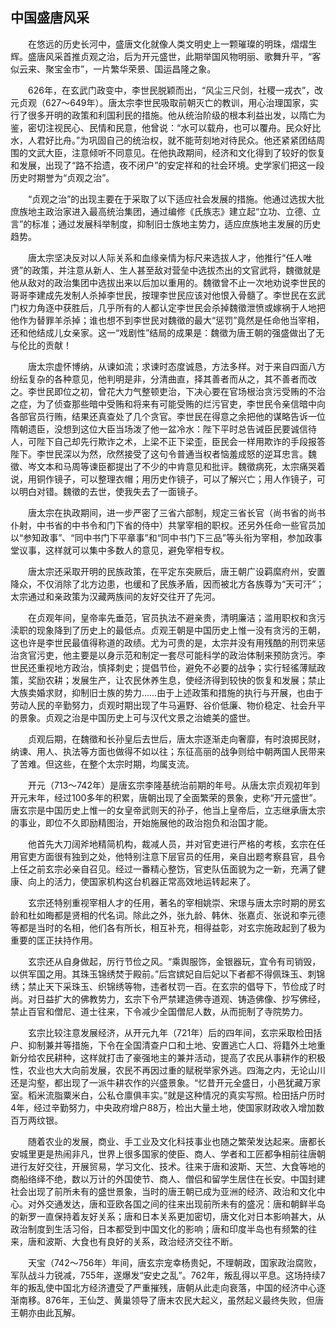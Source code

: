 ## 中国盛唐风采

　　在悠远的历史长河中，盛唐文化就像人类文明史上一颗璀璨的明珠，熠熠生辉。盛唐风采首推贞观之治，后为开元盛世，此期举国风物明丽、歌舞升平，“客似云来、聚宝金市”，一片繁华荣景、国运昌隆之象。

　　626年，在玄武门政变中，李世民脱颖而出，“风尘三尺剑，社稷一戎衣”，改元贞观（627～649年）。唐太宗李世民吸取前朝灭亡的教训，用心治理国家，实行了很多开明的政策和利国利民的措施。他从统治阶级的根本利益出发，以隋亡为鉴，密切注视民心、民情和民意，他曾说：“水可以载舟，也可以覆舟。民众好比水，人君好比舟。”为巩固自己的统治权，就不能苛刻地对待民众。他还紧紧团结周围的文武大臣，注意倾听不同意见。在他执政期间，经济和文化得到了较好的恢复和发展，出现了“路不拾遗，夜不闭户”的安定祥和的社会环境。史学家们把这一段历史时期誉为“贞观之治”。

　　“贞观之治”的出现主要在于采取了以下适应社会发展的措施。他通过选拔大批庶族地主政治家进入最高统治集团，通过编修《氏族志》建立起“立功、立德、立言”的标准；通过发展科举制度，抑制旧士族地主势力，适应庶族地主发展的历史趋势。

　　唐太宗坚决反对以人际关系和血缘亲情为标尺来选拔人才，他推行“任人唯贤”的政策，并注意从新人、生人甚至敌对营垒中选拔杰出的文官武将，魏徵就是他从敌对的政治集团中选拔出来以后加以重用的。魏徵曾不止一次地劝说李世民的哥哥李建成先发制人杀掉李世民，按理李世民应该对他恨入骨髓了。李世民在玄武门权力角逐中获胜后，几乎所有的人都认定李世民会杀掉魏徵泄愤或嫁祸于人地把他作为替罪羊杀掉；谁也想不到李世民对魏徵的最大“惩罚”竟然是任命他当宰相，还和他结成儿女亲家。这一“戏剧性”结局的成果是：魏徵为唐王朝的强盛做出了无与伦比的贡献！

　　唐太宗虚怀博纳，从谏如流；求谏时态度诚恳，方法多样。对于来自四面八方纷纭复杂的各种意见，他判明是非，分清曲直，择其善者而从之，其不善者而改之。李世民即位之初，曾花大力气整顿吏治，下决心要在官场根治贪污受贿的不治之症，为了侦查那些暗中受贿和将来有可能受贿的烂污官吏，李世民令亲信暗中向各部官员行贿，结果还真查处了几个贪官。李世民在得意之余把他的谋略告诉一位隋朝遗臣，没想到这位大臣当场泼了他一盆冷水：陛下平时总告诫臣民要诚信待人，可陛下自己却先行欺诈之术，上梁不正下梁歪，臣民会一样用欺诈的手段报答陛下。李世民深以为然，欣然接受了这句令普通当权者恼羞成怒的逆耳忠言。魏徵、岑文本和马周等谏臣都提出了不少的中肯意见和批评。魏徵病死，太宗痛哭着说，用铜作镜子，可以整理衣帽；用历史作镜子，可以了解兴亡；用人作镜子，可以明白对错。魏徵的去世，使我失去了一面镜子。

　　唐太宗在执政期间，进一步严密了三省六部制，规定三省长官（尚书省的尚书仆射，中书省的中书令和门下省的侍中）共掌宰相的职权。还另外任命一些官员加以“参知政事”、“同中书门下平章事”和“同中书门下三品”等头衔为宰相，参加政事堂议事，这样就可以集中多数人的意见，避免宰相专权。

　　唐太宗还采取开明的民族政策，在平定东突厥后，唐王朝广设羁縻府州，安置降众，不仅消除了北方边患，也缓和了民族矛盾，因而被北方各族尊为“天可汗”；太宗通过和亲政策为汉藏两族间的友好交往开了先河。

　　在贞观年间，皇帝率先垂范，官员执法不避亲贵，清明廉洁；滥用职权和贪污渎职的现象降到了历史上的最低点。贞观王朝是中国历史上惟一没有贪污的王朝，这也许是李世民最值得称道的政绩。尤为可贵的是，太宗并没有用残酷的刑罚来惩治贪官污吏，他主要是以身示范和制定一套尽可能科学的政治体制来预防贪污。李世民还重视地方政治，慎择刺史；提倡节俭，避免不必要的战争；实行轻徭薄赋政策，奖励农耕；发展生产，让农民休养生息，使经济得到较快的恢复和发展；禁止大族卖婚求财，抑制旧士族的势力……由于上述政策和措施的执行与开展，也由于劳动人民的辛勤努力，贞观时期出现了牛马遍野、谷价低廉、物价稳定、社会升平的景象。贞观之治是中国历史上可与汉代文景之治媲美的盛世。

　　贞观后期，在魏徵和长孙皇后去世后，唐太宗逐渐走向奢靡，有时浪掷民财，纳谏、用人、执法等方面也做得不如以往；东征高丽的战争则给中朝两国人民带来了苦难。但这些，在整个太宗时期，均属支流。

　　开元（713～742年）是唐玄宗李隆基统治前期的年号。从唐太宗贞观初年到开元末年，经过100多年的积累，唐朝出现了全面繁荣的景象，史称“开元盛世”。唐玄宗是中国历史上惟一的女皇帝武则天的孙子，他当上皇帝后，立志继承唐太宗的事业，即位不久即励精图治，开始施展他的政治抱负和治国才能。

　　他首先大刀阔斧地精简机构，裁减人员，并对官吏进行严格的考核，玄宗在任用官吏方面很有独到之处，他特别注意下层官员的任用，亲自出题考察县官，县令上任之前玄宗必亲自召见。经过一番精心整饬，官吏队伍面貌为之一新，充满了健康、向上的活力，使国家机构这台机器正常高效地运转起来了。

　　玄宗还特别重视宰相人才的任用，著名的宰相姚崇、宋璟与唐太宗时期的房玄龄和杜如晦都是贤相的代名词。除此之外，张九龄、韩休、张嘉贞、张说和李元德等都是当时的名相，他们各有所长，相互补充，相得益彰，对玄宗施政起到了极为重要的匡正扶持作用。

　　玄宗还从自身做起，厉行节俭之风。“乘舆服饰，金银器玩，宜令有司销毁，以供军国之用。其珠玉锦绣焚于殿前。”后宫嫔妃自后妃以下者都不得佩珠玉、刺锦绣；禁止天下采珠玉、织锦绣等物，违者杖罚一百。在玄宗的倡导下，节俭成了时尚。对日益扩大的佛教势力，玄宗下令严禁建造佛寺道观、铸造佛像、抄写佛经，禁止百官和僧尼、道士往来，下令减少全国僧尼人数，从而扼制了寺院势力。

　　玄宗比较注意发展经济，从开元九年（721年）后的四年间，玄宗采取检田括户、抑制兼并等措施，下令在全国清查户口和土地、安置逃亡人口、将籍外土地重新分给农民耕种，这样就打击了豪强地主的兼并活动，提高了农民从事耕作的积极性，农业也大大向前发展，农民不再因过重的赋税举家外逃。四海之内，无论山川还是沟壑，都出现了一派牛耕农作的兴盛景象。“忆昔开元全盛日，小邑犹藏万家室。稻米流脂粟米白，公私仓廪俱丰实。”就是这种情况的真实写照。检田括户历时4年，经过辛勤努力，中央政府增户88万，检出大量土地，使国家财政收入增加数百万两纹银。

　　随着农业的发展，商业、手工业及文化科技事业也随之繁荣发达起来。唐都长安城里更是热闹非凡，世界上很多国家的使臣、商人、学者和工匠都争相前往唐朝进行友好交往，开展贸易，学习文化、技术。往来于唐和波斯、天竺、大食等地的商船络绎不绝，数以万计的外国使节、商人、僧侣和留学生居住在长安。中国封建社会出现了前所未有的盛世景象，当时的唐王朝已成为亚洲的经济、政治和文化中心。对外交通发达，唐和亚欧各国之间的往来出现前所未有的盛况：唐和朝鲜半岛的新罗一直保持着友好关系；唐和日本关系更加密切，唐文化对日本影响甚大，从政治制度到生活习俗，日本都受到中国文化的影响；唐和印度半岛也有频繁的往来，唐和波斯、大食也有良好的关系，政治经济交往不断。

　　天宝（742～756年）年间，唐玄宗宠幸杨贵妃，不理朝政，国家政治腐败，军队战斗力锐减，755年，遂爆发“安史之乱”。762年，叛乱得以平息。这场持续7年的叛乱使中国北方经济遭受了严重摧残，唐朝从此走向衰落，中国的经济中心逐渐南移。876年，王仙芝、黄巢领导了唐末农民大起义，虽然起义最终失败，但唐王朝亦由此瓦解。